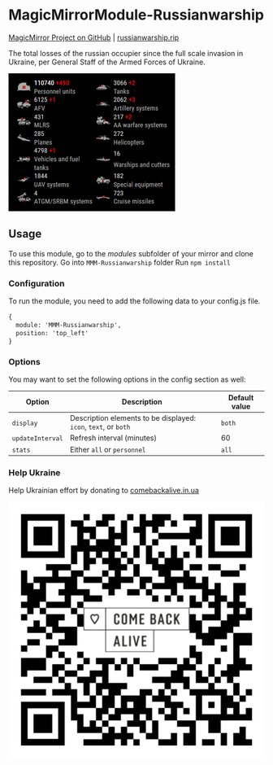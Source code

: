 # MagicMirrorModule-Russianwarship

[MagicMirror Project on GitHub](https://github.com/MichMich/MagicMirror) | [russianwarship.rip](https://russianwarship.rip)

The total losses of the russian occupier since the full scale invasion in Ukraine, per General Staff of the Armed Forces of Ukraine.

![image](img/example.png)

## Usage

To use this module, go to the *modules* subfolder of your mirror and clone this repository.
Go into `MMM-Russianwarship` folder
Run `npm install`

### Configuration

To run the module, you need to add the following data to your config.js file.

```
{
  module: 'MMM-Russianwarship',
  position: 'top_left'
}
```
### Options

You may want to set the following options in the config section as well:

| Option           | Description                                                     | Default value |
|------------------|-----------------------------------------------------------------|---------------|
| `display`        | Description elements to be displayed: `icon`, `text`, or `both` | `both`        |
| `updateInterval` | Refresh interval (minutes)                                      | 60            |
| `stats`          | Either `all` or `personnel`                                     | `all`         |

### Help Ukraine

Help Ukrainian effort by donating to [comebackalive.in.ua](https://www.comebackalive.in.ua/donate)

![image](img/qr-code.svg)
